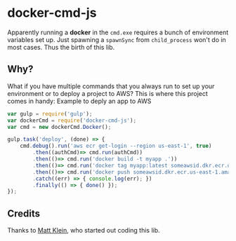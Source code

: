 # docker-cmd-js
Apparently running a **docker** in the `cmd.exe` requires a bunch of environment variables set up. Just spawning a `spawnSync` from `child_process` won't do in most cases. Thus the birth of this lib.

## Why?
What if you have multiple commands that you always run to set up your environment or to deploy a project to AWS?
This is where this project comes in handy:
Example to deply an app to AWS
```javascript
var gulp = require('gulp');
var dockerCmd = require('docker-cmd-js');
var cmd = new dockerCmd.Docker();

gulp.task('deploy', (done) => {
    cmd.debug().run('aws ecr get-login --region us-east-1', true)
        .then((authCmd)=> cmd.run(authCmd))
        .then(()=> cmd.run('docker build -t myapp .'))
        .then(()=> cmd.run('docker tag myapp:latest someawsid.dkr.ecr.us-east-1.amazonaws.com/myapp:latest'))
        .then(()=> cmd.run('docker push someawsid.dkr.ecr.us-east-1.amazonaws.com/myapp:latest'))
        .catch((err) => { console.log(err); })
        .finally(() => { done() });
});
```

## Credits
Thanks to [Matt Klein](https://github.com/mattklein999), who started out coding this lib.
